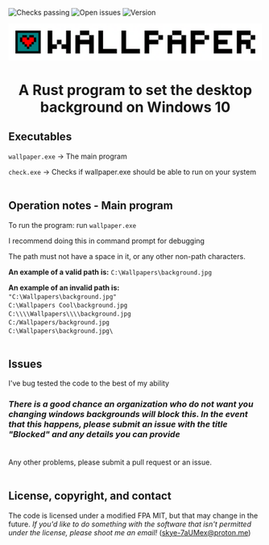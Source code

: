 ![Checks passing](https://img.shields.io/github/checks-status/9128hotel/wallpaper/master)
![Open issues](https://img.shields.io/github/issues/9128hotel/wallpaper)
![Version](https://img.shields.io/badge/version-1.0-blue)

![Wallpaper](/resource/logo-medium.png)


# <center>A Rust program to set the desktop background on Windows 10</center>

## Executables

`wallpaper.exe` -> The main program

`check.exe` -> Checks if wallpaper.exe should be able to run on your system<br><br>

## Operation notes - Main program

To run the program: run `wallpaper.exe`

I recommend doing this in command prompt for debugging

The path must not have a space in it, or any other non-path characters. 

**An example of a valid path is:**
`C:\Wallpapers\background.jpg`

**An example of an invalid path is:**<br>
`"C:\Wallpapers\background.jpg"`<br>
`C:\Wallpapers Cool\background.jpg`<br>
`C:\\\\Wallpapers\\\\background.jpg`<br>
`C:/Wallpapers/background.jpg`<br>
`C:\Wallpapers\background.jpg\`<br><br>

## Issues

I've bug tested the code to the best of my ability <br>
### ***There is a good chance an organization who do not want you changing windows backgrounds will block this. In the event that this happens, please submit an issue with the title "Blocked" and any details you can provide*** <br><br>
Any other problems, please submit a pull request or an issue.<br><br>

## License, copyright, and contact

The code is licensed under a modified FPA MIT, but that may change in the future. *If you'd like to do something with the software that isn't permitted under the license, please shoot me an email!* (skye-7aUMex@proton.me)
